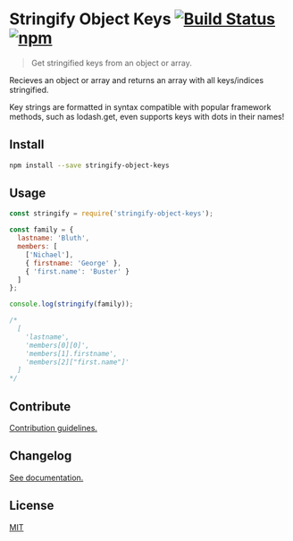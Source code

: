 # Stringify Object Keys [![Build Status](https://travis-ci.org/gabbes/stringify-object-keys.svg?branch=master)](https://travis-ci.org/gabbes/stringify-object-keys) [![npm](https://img.shields.io/npm/v/stringify-object-keys.svg)](https://www.npmjs.com/package/stringify-object-keys)

> Get stringified keys from an object or array.

Recieves an object or array and returns an array with all keys/indices stringified.

Key strings are formatted in syntax compatible with popular framework methods, such as lodash.get, even supports keys with dots in their names!

## Install

```sh
npm install --save stringify-object-keys
```

## Usage

```js
const stringify = require('stringify-object-keys');

const family = {
  lastname: 'Bluth',
  members: [
    ['Nichael'],
    { firstname: 'George' },
    { 'first.name': 'Buster' }
  ]
};

console.log(stringify(family));

/*
  [
    'lastname',
    'members[0][0]',
    'members[1].firstname',
    'members[2]["first.name"]'
  ]
*/
```

## Contribute

[Contribution guidelines.](./CONTRIBUTING.md)

## Changelog

[See documentation.](./CHANGELOG.md)

## License

[MIT](./LICENSE)
